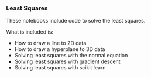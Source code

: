 ### Least Squares

These notebooks include code to solve the least squares.

What is included is:
- How to draw a line to 2D data
- How to draw a hyperplane to 3D data
- Solving least squares with the normal equation
- Solving least squares with gradient descent
- Solving least squares with scikit learn
